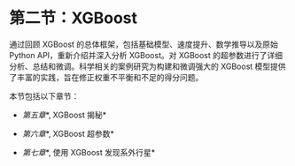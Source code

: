 # 第二节：XGBoost

通过回顾 XGBoost 的总体框架，包括基础模型、速度提升、数学推导以及原始 Python API，重新介绍并深入分析 XGBoost。对 XGBoost 的超参数进行了详细分析、总结和微调。科学相关的案例研究为构建和微调强大的 XGBoost 模型提供了丰富的实践，旨在修正权重不平衡和不足的得分问题。

本节包括以下章节：

+   *第五章**, XGBoost 揭秘*

+   *第六章**, XGBoost 超参数*

+   *第七章**, 使用 XGBoost 发现系外行星*
